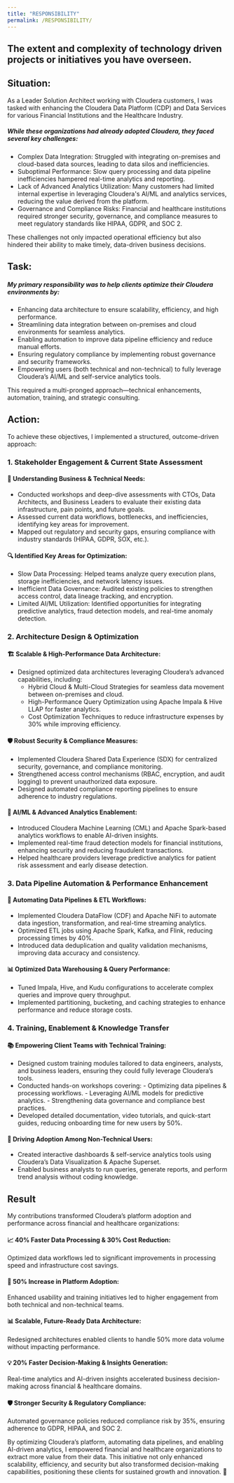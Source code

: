 ```yaml
---
title: "RESPONSIBILITY"
permalink: /RESPONSIBILITY/
---
```


## The extent and complexity of technology driven projects or initiatives you have overseen.

## Situation:

As a Leader Solution Architect working with Cloudera customers, I was tasked with enhancing the Cloudera Data Platform (CDP) and Data Services for various Financial Institutions and the Healthcare Industry.

##### While these organizations had already adopted Cloudera, they faced several key challenges:

  - Complex Data Integration: Struggled with integrating on-premises and cloud-based data sources, leading to data silos and inefficiencies.
  - Suboptimal Performance: Slow query processing and data pipeline inefficiencies hampered real-time analytics and reporting.
  - Lack of Advanced Analytics Utilization: Many customers had limited internal expertise in leveraging Cloudera's AI/ML and analytics services, reducing the value derived from the platform.
  - Governance and Compliance Risks: Financial and healthcare institutions required stronger security, governance, and compliance measures to meet regulatory standards like HIPAA, GDPR, and SOC 2.
    
These challenges not only impacted operational efficiency but also hindered their ability to make timely, data-driven business decisions.

## Task:

##### My primary responsibility was to help clients optimize their Cloudera environments by:
  - Enhancing data architecture to ensure scalability, efficiency, and high performance.
  - Streamlining data integration between on-premises and cloud environments for seamless analytics.
  - Enabling automation to improve data pipeline efficiency and reduce manual efforts.
  - Ensuring regulatory compliance by implementing robust governance and security frameworks.
  - Empowering users (both technical and non-technical) to fully leverage Cloudera’s AI/ML and self-service analytics tools.

This required a multi-pronged approach—technical enhancements, automation, training, and strategic consulting.

## Action:
To achieve these objectives, I implemented a structured, outcome-driven approach:

### 1. Stakeholder Engagement & Current State Assessment
#### 👥 Understanding Business & Technical Needs:

  - Conducted workshops and deep-dive assessments with CTOs, Data Architects, and Business Leaders to evaluate their existing data infrastructure, pain points, and future goals.
  - Assessed current data workflows, bottlenecks, and inefficiencies, identifying key areas for improvement.
  - Mapped out regulatory and security gaps, ensuring compliance with industry standards (HIPAA, GDPR, SOX, etc.).
    
#### 🔍 Identified Key Areas for Optimization:

  - Slow Data Processing: Helped teams analyze query execution plans, storage inefficiencies, and network latency issues.
  - Inefficient Data Governance: Audited existing policies to strengthen access control, data lineage tracking, and encryption.
  - Limited AI/ML Utilization: Identified opportunities for integrating predictive analytics, fraud detection models, and real-time anomaly detection.

### 2. Architecture Design & Optimization
#### 🏗 Scalable & High-Performance Data Architecture:

  - Designed optimized data architectures leveraging Cloudera’s advanced capabilities, including:
      - Hybrid Cloud & Multi-Cloud Strategies for seamless data movement between on-premises and cloud.
      - High-Performance Query Optimization using Apache Impala & Hive LLAP for faster analytics.
      - Cost Optimization Techniques to reduce infrastructure expenses by 30% while improving efficiency.

#### 🛡 Robust Security & Compliance Measures:

  - Implemented Cloudera Shared Data Experience (SDX) for centralized security, governance, and compliance monitoring.
  - Strengthened access control mechanisms (RBAC, encryption, and audit logging) to prevent unauthorized data exposure.
  - Designed automated compliance reporting pipelines to ensure adherence to industry regulations.
    
#### 🚀 AI/ML & Advanced Analytics Enablement:

  - Introduced Cloudera Machine Learning (CML) and Apache Spark-based analytics workflows to enable AI-driven insights.
  - Implemented real-time fraud detection models for financial institutions, enhancing security and reducing fraudulent transactions.
  - Helped healthcare providers leverage predictive analytics for patient risk assessment and early disease detection.

### 3. Data Pipeline Automation & Performance Enhancement
#### 🔄 Automating Data Pipelines & ETL Workflows:

  - Implemented Cloudera DataFlow (CDF) and Apache NiFi to automate data ingestion, transformation, and real-time streaming analytics.
  - Optimized ETL jobs using Apache Spark, Kafka, and Flink, reducing processing times by 40%.
  - Introduced data deduplication and quality validation mechanisms, improving data accuracy and consistency.
    
#### 📊 Optimized Data Warehousing & Query Performance:

  - Tuned Impala, Hive, and Kudu configurations to accelerate complex queries and improve query throughput.
  - Implemented partitioning, bucketing, and caching strategies to enhance performance and reduce storage costs.

### 4. Training, Enablement & Knowledge Transfer
#### 📚 Empowering Client Teams with Technical Training:

  - Designed custom training modules tailored to data engineers, analysts, and business leaders, ensuring they could fully leverage Cloudera’s tools.
  - Conducted hands-on workshops covering:
        - Optimizing data pipelines & processing workflows.
        - Leveraging AI/ML models for predictive analytics.
        - Strengthening data governance and compliance best practices.
  - Developed detailed documentation, video tutorials, and quick-start guides, reducing onboarding time for new users by 50%.

#### 👥 Driving Adoption Among Non-Technical Users:

  - Created interactive dashboards & self-service analytics tools using Cloudera’s Data Visualization & Apache Superset.
  - Enabled business analysts to run queries, generate reports, and perform trend analysis without coding knowledge.

## Result

My contributions transformed Cloudera’s platform adoption and performance across financial and healthcare organizations:

#### 📈 40% Faster Data Processing & 30% Cost Reduction:

Optimized data workflows led to significant improvements in processing speed and infrastructure cost savings.

#### 🚀 50% Increase in Platform Adoption:

Enhanced usability and training initiatives led to higher engagement from both technical and non-technical teams.

#### 📊 Scalable, Future-Ready Data Architecture:

Redesigned architectures enabled clients to handle 50% more data volume without impacting performance.

#### 💡 20% Faster Decision-Making & Insights Generation:

Real-time analytics and AI-driven insights accelerated business decision-making across financial & healthcare domains.

#### 🛡 Stronger Security & Regulatory Compliance:

Automated governance policies reduced compliance risk by 35%, ensuring adherence to GDPR, HIPAA, and SOC 2.


By optimizing Cloudera’s platform, automating data pipelines, and enabling AI-driven analytics, I empowered financial and healthcare organizations to extract more value from their data. This initiative not only enhanced scalability, efficiency, and security but also transformed decision-making capabilities, positioning these clients for sustained growth and innovation. 🚀
